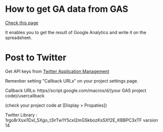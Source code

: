 # How to get GA data from GAS
[Check this page](https://qiita.com/rf_p/items/a40468f6414703d63df3)

It enables you to get the result of Google Analytics and write it on the spreadsheet.

# Post to Twitter
Get API keys from [Twitter Application Management](https://apps.twitter.com/)

Remenber setting "Callback URLs" on your project settings page.

Callback URLs: https//script.google.com/macros/d/(your GAS project code)/usercallback 

(check your project code at [Display > Propaties])

Twitter Library : 1rgo8rXsxi1DxI_5Xgo_t3irTw1Y5cxl2mGSkbozKsSXf2E_KBBPC3xTF
varsion 14
